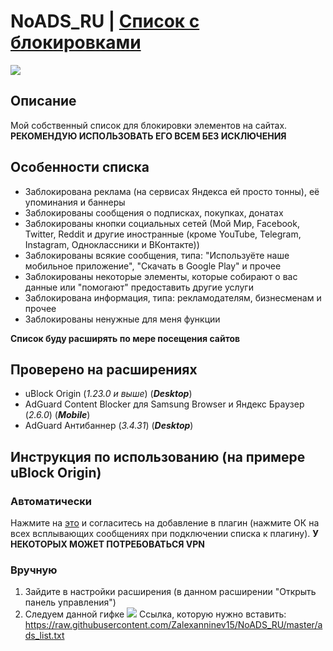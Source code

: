 # NoADS_RU | [Список с блокировками](https://raw.githubusercontent.com/Zalexanninev15/NoADS_RU/master/ads_list.txt)
![](https://i.imgur.com/9yk8yUq.jpg)
## Описание
Мой собственный список для блокировки элементов на сайтах. **РЕКОМЕНДУЮ ИСПОЛЬЗОВАТЬ ЕГО ВСЕМ БЕЗ ИСКЛЮЧЕНИЯ**
## Особенности списка
* Заблокирована реклама (на сервисах Яндекса ей просто тонны), её упоминания и баннеры
* Заблокированы сообщения о подписках, покупках, донатах
* Заблокированы кнопки социальных сетей (Мой Мир, Facebook, Twitter, Reddit и другие иностранные (кроме YouTube, Telegram, Instagram, Одноклассники и ВКонтакте))
* Заблокированы всякие сообщения, типа: "Используёте наше мобильное приложение", "Скачать в Google Play" и прочее
* Заблокированы некоторые элементы, которые собирают о вас данные или "помогают" предоставить другие услуги
* Заблокирована информация, типа: рекламодателям, бизнесменам и прочее
* Заблокированы ненужные для меня функции

**Список буду расширять по мере посещения сайтов**
## Проверено на расширениях
* uBlock Origin (*1.23.0 и выше*) (***Desktop***)
* AdGuard Content Blocker для Samsung Browser и Яндекс Браузер (*2.6.0*) (***Mobile***)
* AdGuard Антибаннер (*3.4.31*) (***Desktop***)

## Инструкция по использованию (на примере uBlock Origin)
### Автоматически
Нажмите на [это](https://subscribe.adblockplus.org/?location=https://github.com/Zalexanninev15/NoADS_RU/raw/master/ads_list.txt&title=NoADS_RU) и согласитесь на добавление в плагин (нажмите ОК на всех всплывающих сообщениях при подключении списка к плагину). **У НЕКОТОРЫХ МОЖЕТ ПОТРЕБОВАТЬСЯ VPN**
### Вручную
1. Зайдите в настройки расширения (в данном расширении "Открыть панель управления")
2. Следуем данной гифке
![](https://github.com/Zalexanninev15/NoADS_RU/blob/master/uBlockOrigin-how.gif)
Ссылка, которую нужно вставить: https://raw.githubusercontent.com/Zalexanninev15/NoADS_RU/master/ads_list.txt

